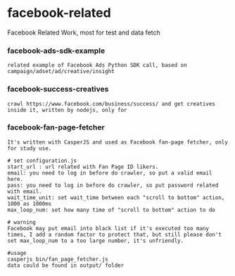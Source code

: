 # facebook-related
Facebook Related Work, most for test and data fetch

### facebook-ads-sdk-example

    related example of Facebook Ads Python SDK call, based on campaign/adset/ad/creative/insight
    
### facebook-success-creatives

    crawl https://www.facebook.com/business/success/ and get creatives inside it, written by nodejs, only for 

### facebook-fan-page-fetcher

    It's written with CasperJS and used as Facebook fan-page fetcher, only for study use.
    
    # set configuration.js
    start_url : url related with Fan Page ID likers.
    email: you need to log in before do crawler, so put a valid email here.
    pass: you need to log in before do crawler, so put password related with email.
    wait_time_unit: set wait_time between each "scroll to bottom" action, 1000 as 1000ms
    max_loop_num: set how many time of "scroll to bottom" action to do
    
    # warning
    Facebook may put email into black list if it's executed too many times, I add a random factor to protect that, but still please don't set max_loop_num to a too large number, it's unfriendly.
    
    #usage
    casperjs bin/fan_page_fetcher.js 
    data could be found in output/ folder
